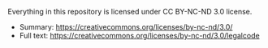 Everything in this repository is licensed under CC BY-NC-ND 3.0 license.

- Summary: https://creativecommons.org/licenses/by-nc-nd/3.0/
- Full text: https://creativecommons.org/licenses/by-nc-nd/3.0/legalcode
